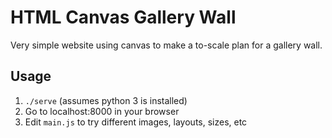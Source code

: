 # HTML Canvas Gallery Wall

Very simple website using canvas to make a to-scale plan for a gallery
wall.

## Usage

1. `./serve` (assumes python 3 is installed)
2. Go to localhost:8000 in your browser
3. Edit `main.js` to try different images, layouts, sizes, etc
